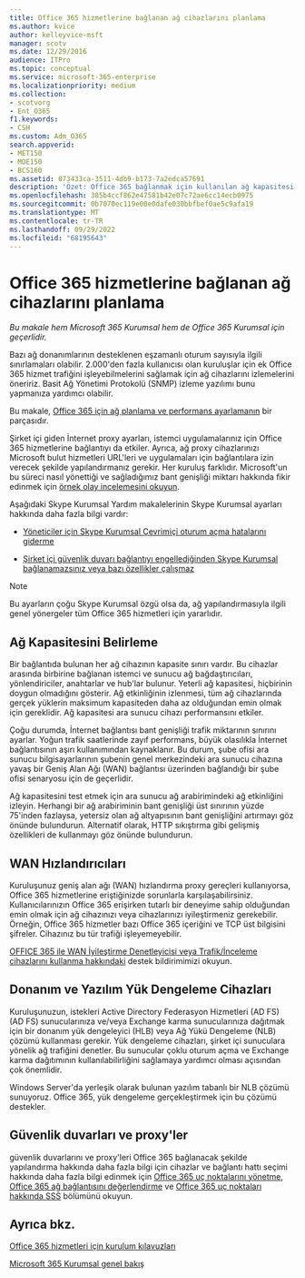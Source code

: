 ```yaml
---
title: Office 365 hizmetlerine bağlanan ağ cihazlarını planlama
ms.author: kvice
author: kelleyvice-msft
manager: scotv
ms.date: 12/29/2016
audience: ITPro
ms.topic: conceptual
ms.service: microsoft-365-enterprise
ms.localizationpriority: medium
ms.collection:
- scotvorg
- Ent_O365
f1.keywords:
- CSH
ms.custom: Adm_O365
search.appverid:
- MET150
- MOE150
- BCS160
ms.assetid: 073433ca-3511-4db9-b173-7a2edca57691
description: 'Özet: Office 365 bağlanmak için kullanılan ağ kapasitesi, WAN hızlandırıcıları ve yük dengeleme cihazlarıyla ilgili dikkat edilmesi gereken noktaları açıklar.'
ms.openlocfilehash: 385b4ccf862e47581b42e07c72ae6cc14ecb0975
ms.sourcegitcommit: 0b7070ec119e00e0dafe030bbfbef0ae5c9afa19
ms.translationtype: MT
ms.contentlocale: tr-TR
ms.lasthandoff: 09/29/2022
ms.locfileid: "68195643"
---
```

# <a name="plan-for-network-devices-that-connect-to-office-365-services"></a>Office 365 hizmetlerine bağlanan ağ cihazlarını planlama

*Bu makale hem Microsoft 365 Kurumsal hem de Office 365 Kurumsal için geçerlidir.*
  
Bazı ağ donanımlarının desteklenen eşzamanlı oturum sayısıyla ilgili sınırlamaları olabilir. 2.000'den fazla kullanıcısı olan kuruluşlar için ek Office 365 hizmet trafiğini işleyebilmelerini sağlamak için ağ cihazlarını izlemelerini öneririz. Basit Ağ Yönetimi Protokolü (SNMP) izleme yazılımı bunu yapmanıza yardımcı olabilir.

Bu makale, [Office 365 için ağ planlama ve performans ayarlamanın](./network-planning-and-performance.md) bir parçasıdır.

Şirket içi giden İnternet proxy ayarları, istemci uygulamalarınız için Office 365 hizmetlerine bağlantıyı da etkiler. Ayrıca, ağ proxy cihazlarınızı Microsoft bulut hizmetleri URL'leri ve uygulamaları için bağlantılara izin verecek şekilde yapılandırmanız gerekir. Her kuruluş farklıdır. Microsoft'un bu süreci nasıl yönettiği ve sağladığımız bant genişliği miktarı hakkında fikir edinmek için [örnek olay incelemesini okuyun](https://www.microsoft.com/itshowcase/Article/Content/631/Optimizing-network-performance-for-Microsoft-Office-365).
  
Aşağıdaki Skype Kurumsal Yardım makalelerinin Skype Kurumsal ayarları hakkında daha fazla bilgi vardır:
  
- [Yöneticiler için Skype Kurumsal Çevrimiçi oturum açma hatalarını giderme](/skypeforbusiness/set-up-skype-for-business-online/troubleshooting-sign-in-errors-for-admins)

- [Şirket içi güvenlik duvarı bağlantıyı engellediğinden Skype Kurumsal bağlanamazsınız veya bazı özellikler çalışmaz](https://go.microsoft.com/fwlink/p/?LinkID=243625)

> [!NOTE]
> Bu ayarların çoğu Skype Kurumsal özgü olsa da, ağ yapılandırmasıyla ilgili genel yönergeler tüm Office 365 hizmetleri için yararlıdır.
  
## <a name="determining-network-capacity"></a>Ağ Kapasitesini Belirleme

Bir bağlantıda bulunan her ağ cihazının kapasite sınırı vardır. Bu cihazlar arasında birbirine bağlanan istemci ve sunucu ağ bağdaştırıcıları, yönlendiriciler, anahtarlar ve hub'lar bulunur. Yeterli ağ kapasitesi, hiçbirinin doygun olmadığını gösterir. Ağ etkinliğinin izlenmesi, tüm ağ cihazlarında gerçek yüklerin maksimum kapasiteden daha az olduğundan emin olmak için gereklidir. Ağ kapasitesi ara sunucu cihazı performansını etkiler.
  
Çoğu durumda, İnternet bağlantısı bant genişliği trafik miktarının sınırını ayarlar. Yoğun trafik saatlerinde zayıf performans, büyük olasılıkla İnternet bağlantısının aşırı kullanımından kaynaklanır. Bu durum, şube ofisi ara sunucu bilgisayarlarının şubenin genel merkezindeki ara sunucu cihazına yavaş bir Geniş Alan Ağı (WAN) bağlantısı üzerinden bağlandığı bir şube ofisi senaryosu için de geçerlidir.
  
Ağ kapasitesini test etmek için ara sunucu ağ arabirimindeki ağ etkinliğini izleyin. Herhangi bir ağ arabiriminin bant genişliği üst sınırının yüzde 75'inden fazlaysa, yetersiz olan ağ altyapısının bant genişliğini artırmayı göz önünde bulundurun. Alternatif olarak, HTTP sıkıştırma gibi gelişmiş özellikleri de kullanmayı göz önünde bulundurun.
  
## <a name="wan-accelerators"></a>WAN Hızlandırıcıları

Kuruluşunuz geniş alan ağı (WAN) hızlandırma proxy gereçleri kullanıyorsa, Office 365 hizmetlerine eriştiğinizde sorunlarla karşılaşabilirsiniz. Kullanıcılarınızın Office 365 erişirken tutarlı bir deneyime sahip olduğundan emin olmak için ağ cihazınızı veya cihazlarınızı iyileştirmeniz gerekebilir. Örneğin, Office 365 hizmetler bazı Office 365 içeriğini ve TCP üst bilgisini şifreler. Cihazınız bu tür trafiği işleyemeyebilir.
  
[OFFICE 365 ile WAN İyileştirme Denetleyicisi veya Trafik/İnceleme cihazlarını kullanma hakkındaki](https://support.microsoft.com/kb/2690045) destek bildirimimizi okuyun.
  
## <a name="hardware-and-software-load-balancing-devices"></a>Donanım ve Yazılım Yük Dengeleme Cihazları

Kuruluşunuzun, istekleri Active Directory Federasyon Hizmetleri (AD FS) (AD FS) sunucularınıza ve/veya Exchange karma sunucularınıza dağıtmak için bir donanım yük dengeleyici (HLB) veya Ağ Yükü Dengeleme (NLB) çözümü kullanması gerekir. Yük dengeleme cihazları, şirket içi sunuculara yönelik ağ trafiğini denetler. Bu sunucular çoklu oturum açma ve Exchange karma dağıtımının kullanılabilirliğini sağlamaya yardımcı olması açısından çok önemlidir.
  
Windows Server'da yerleşik olarak bulunan yazılım tabanlı bir NLB çözümü sunuyoruz. Office 365, yük dengeleme gerçekleştirmek için bu çözümü destekler.
  
## <a name="firewalls-and-proxies"></a>Güvenlik duvarları ve proxy'ler

güvenlik duvarlarını ve proxy'leri Office 365 bağlanacak şekilde yapılandırma hakkında daha fazla bilgi için cihazlar ve bağlantı hattı seçimi hakkında daha fazla bilgi edinmek için [Office 365 uç noktalarını yönetme](https://support.office.com/article/99cab9d4-ef59-4207-9f2b-3728eb46bf9a), [Office 365 ağ bağlantısını değerlendirme](assessing-network-connectivity.md) ve [Office 365 uç noktaları hakkında SSS](https://support.office.com/article/d4088321-1c89-4b96-9c99-54c75cae2e6d) bölümünü okuyun.
  
## <a name="see-also"></a>Ayrıca bkz.

[Office 365 hizmetleri için kurulum kılavuzları](setup-guides-for-microsoft-365.md)

[Microsoft 365 Kurumsal genel bakış](microsoft-365-overview.md)
